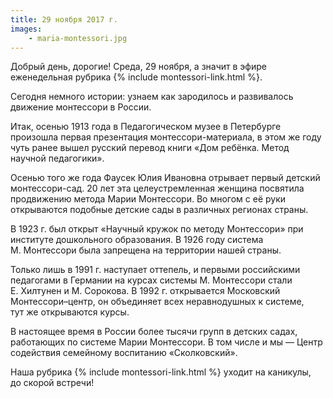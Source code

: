 ```yaml
---
title: 29 ноября 2017 г.
images:
    - maria-montessori.jpg
---
```


Добрый день, дорогие! Среда, 29 ноября, а значит в эфире еженедельная рубрика {% include montessori-link.html %}.

Сегодня немного истории: узнаем как зародилось и развивалось движение монтессори в России.

<!--more-->
Итак, осенью 1913 года в Педагогическом музее в Петербурге произошла первая презентация монтессори-материала,
в этом же году чуть ранее вышел русский перевод книги «Дом ребёнка. Метод научной педагогики».

Осенью того же года Фаусек Юлия Ивановна отрывает первый детский монтессори-сад. 20 лет эта целеустремленная женщина
посвятила продвижению метода Марии Монтессори. Во многом с её руки открываются подобные детские сады в различных
регионах страны.

В 1923 г. был открыт «Научный кружок по методу Монтессори» при институте дошкольного образования. В 1926 году система
М. Монтессори была запрещена на территории нашей страны.

Только лишь в 1991 г. наступает оттепель, и первыми российскими педагогами в Германии на курсах системы М. Монтессори
стали Е. Хилтунен и М. Сорокова. В 1992 г. открывается Московский Монтессори–центр, он объединяет всех неравнодушных
к системе, тут же открываются курсы.

В настоящее время в России более тысячи групп в детских садах, работающих по системе Марии Монтессори. В том числе
и мы — Центр содействия семейному воспитанию «Сколковский».

Наша рубрика {% include montessori-link.html %} уходит на каникулы, до скорой встречи!
